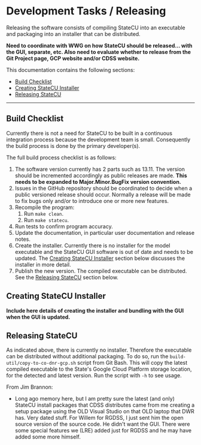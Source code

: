 # Development Tasks / Releasing

Releasing the software consists of compiling StateCU into an executable and packaging into an installer that can be distributed.

**Need to coordinate with WWG on how StateCU should be released... with the GUI, separate, etc.
Also need to evaluate whether to release from the Git Project page, GCP website and/or CDSS website.**

This documentation contains the following sections:

* [Build Checklist](#build-checklist)
* [Creating StateCU Installer](#creating-statecu-installer)
* [Releasing StateCU](#releasing-statecu)

--------------------

## Build Checklist

Currently there is not a need for StateCU to be built in a continuous integration process because the development team is small.
Consequently the build process is done by the primary developer(s).

The full build process checklist is as follows:

1. The software version currently has 2 parts such as 13.11.
The version should be incremented accordingly as public releases are made.
**This needs to be expanded to Major.Minor.BugFix version convention.**
2. Issues in the GitHub repository should be coordinated to decide when a public versioned release should occur.
Normally a release will be made to fix bugs only and/or to introduce one or more new features.
3. Recompile the program:
	1. Run `make clean`.
	2. Run `make statecu`.
4. Run tests to confirm program accuracy.
5. Update the documentation, in particular user documentation and release notes.
6. Create the installer.  Currently there is no installer for the model executable and the StateCU GUI software is out of date
and needs to be updated.  The [Creating StateCU Installer](#creating-statecu-installer)
section below discusses the installer in more detail.
7. Publish the new version.  The compiled executable can be distributed.  See the [Releasing StateCU](#releasing-statecu) section below.

## Creating StateCU Installer ##

**Include here details of creating the installer and bundling with the GUI when the GUI is updated.**

## Releasing StateCU

As indicated above, there is currently no installer. Therefore the executable can be distributed without additional packaging.
To do so, run the `build-util/copy-to-co-dnr-gcp.sh` script from Git Bash.
This will copy the latest compiled executable to the State's Google Cloud Platform storage location,
for the detected and latest version.  Run the script with `-h` to see usage.

From Jim Brannon:

* Long ago memory here, but I am pretty sure the latest (and only) StateCU install packages that CDSS distributes
came from me creating a setup package using the OLD Visual Studio on that OLD laptop that DWR has.
Very dated stuff. For Willem for RGDSS, I just sent him the open source version of the source code.
He didn't want the GUI.  There were some special features we (LRE) added just for RGDSS and he may have added some more himself.
